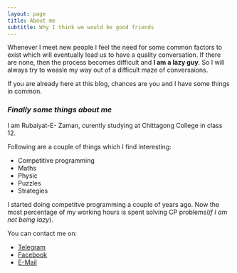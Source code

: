 ```yaml
---
layout: page
title: About me
subtitle: Why I think we would be good friends
---
```


Whenever I meet new people I feel the need for some common factors to exist which will eventually lead us to have a quality conversation. If there are none, then the process becomes difficult and **I am a lazy guy**. So I will always try to weasle my way out of a difficult maze of conversaions.

If you are already here at this blog, chances are you and I have some things in common. 

### *Finally some things about me*

I am Rubaiyat-E- Zaman, curently studying at Chittagong College in class 12.

Following are a couple of things which I find interesting: 

- Competitive programming
- Maths
- Physic
- Puzzles
- Strategies

I started doing competitve programming a couple of years ago. Now the most percentage of my working hours is spent solving CP problems(*if I am not being lazy*). 

You can contact me on:

- [Telegram](https://t.me/Rubaiyat_E)
- [Facebook](https://web.facebook.com/zaman088/?_rdc=1&_rdr)
- [E-Mail](mailto:ezamanr@gmail.com)



